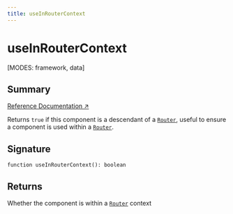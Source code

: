 ```yaml
---
title: useInRouterContext
---
```


# useInRouterContext

<!--
⚠️ ⚠️ IMPORTANT ⚠️ ⚠️ 

Thank you for helping improve our documentation!

This file is auto-generated from the JSDoc comments in the source
code, so please edit the JSDoc comments in the file below and this
file will be re-generated once those changes are merged.

https://github.com/remix-run/react-router/blob/main/packages/react-router/lib/hooks.tsx
-->

[MODES: framework, data]

## Summary

[Reference Documentation ↗](https://api.reactrouter.com/v7/functions/react_router.useInRouterContext.html)

Returns `true` if this component is a descendant of a [`Router`](../declarative-routers/Router), useful
to ensure a component is used within a [`Router`](../declarative-routers/Router).

## Signature

```tsx
function useInRouterContext(): boolean
```

## Returns

Whether the component is within a [`Router`](../declarative-routers/Router) context

